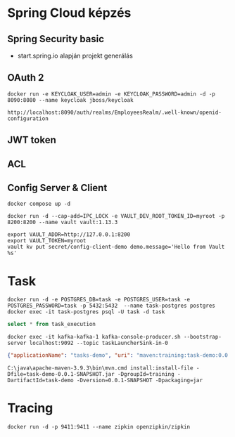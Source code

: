 # Spring Cloud képzés

## Spring Security basic

* start.spring.io alapján projekt generálás

## OAuth 2

```shell
docker run -e KEYCLOAK_USER=admin -e KEYCLOAK_PASSWORD=admin -d -p 8090:8080 --name keycloak jboss/keycloak
```

 ```
 http://localhost:8090/auth/realms/EmployeesRealm/.well-known/openid-configuration
 ```

## JWT token

## ACL

## Config Server & Client
 
```shell
docker compose up -d
```

```shell
docker run -d --cap-add=IPC_LOCK -e VAULT_DEV_ROOT_TOKEN_ID=myroot -p 8200:8200 --name vault vault:1.13.3
```

```shell
export VAULT_ADDR=http://127.0.0.1:8200
export VAULT_TOKEN=myroot
vault kv put secret/config-client-demo demo.message='Hello from Vault %s'
```

# Task  


```shell
docker run -d -e POSTGRES_DB=task -e POSTGRES_USER=task -e POSTGRES_PASSWORD=task -p 5432:5432  --name task-postgres postgres
docker exec -it task-postgres psql -U task -d task 
```

```sql
select * from task_execution
```

```shell
docker exec -it kafka-kafka-1 kafka-console-producer.sh --bootstrap-server localhost:9092 --topic taskLauncherSink-in-0
```

```json
{"applicationName": "tasks-demo", "uri": "maven:training:task-demo:0.0.1-SNAPSHOT", "commandlineArguments": []}
```

```shell
C:\java\apache-maven-3.9.3\bin\mvn.cmd install:install-file -Dfile=task-demo-0.0.1-SNAPSHOT.jar -DgroupId=training -DartifactId=task-demo -Dversion=0.0.1-SNAPSHOT -Dpackaging=jar
```

# Tracing

```shell
docker run -d -p 9411:9411 --name zipkin openzipkin/zipkin
```